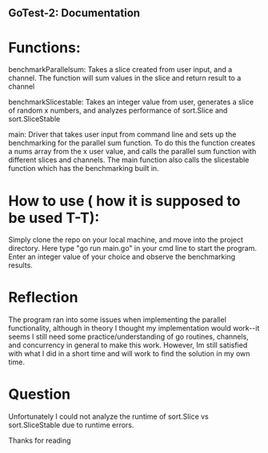 ## GoTest-2: Documentation

# Functions:

benchmarkParallelsum: 
  Takes a slice created from user input, and a channel. The function will sum values in the slice and return result to a channel
  
benchmarkSlicestable:
  Takes an integer value from user, generates a slice of random x numbers, and analyzes performance of sort.Slice and sort.SliceStable
  
main:
  Driver that takes user input from command line and sets up the benchmarking for the parallel sum function. To do this the function creates a nums array from the x user value, and calls the parallel sum function with different slices and channels. The main function also calls the slicestable function which has the benchmarking built in.
  
  
# How to use ( how it is supposed to be used T-T):
  Simply clone the repo on your local machine, and move into the project directory.
  Here type "go run main.go" in your cmd line to start the program.
  Enter an integer value of your choice and observe the benchmarking results.
  
# Reflection
  The program ran into some issues when implementing the parallel functionality, although in theory I thought my implementation would work--it seems I still need some practice/understanding of go routines, channels, and concurrency in general to make this work. However, Im still satisfied with what I did in a short time and will work to find the solution in my own time.

# Question
  Unfortunately I could not analyze the runtime of sort.Slice vs sort.SliceStable due to runtime errors.

Thanks for reading
